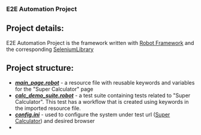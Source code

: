 ### E2E Automation Project
## Project details:
E2E Automation Project is the framework written with [Robot Framework](https://robotframework.org/) and the corresponding [SeleniumLibrary](SeleniumLibrary/)
## Project structure:
- ***[main_page.robot](https://github.com/skvmane/limehome-demo/blob/master/pages/main_page.robot)*** - a resource file with reusable keywords and variables for the "Super Calculator" page
- ***[calc_demo_suite.robot](https://github.com/skvmane/limehome-demo/blob/master/test_suites/calc_demo_suite.robot)*** - a test suite containing tests related to "Super Calculator". This test has a workflow that is created using keywords in the imported resource file.
- ***[config.ini](https://github.com/skvmane/limehome-demo/blob/master/resources/config.ini)*** - used to configure the system under test url ([Super Calculator](http://juliemr.github.io/protractor-demo/)) and desired browser
- 
